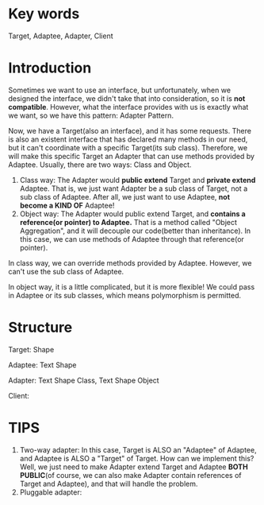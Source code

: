 # Key words

Target, Adaptee, Adapter, Client

# Introduction

Sometimes we want to use an interface, but unfortunately, when we designed the interface, we didn't take that into consideration, so it is **not compatible**. However, what the interface provides with us is exactly what we want, so we have this pattern: Adapter Pattern.

Now, we have a Target(also an interface), and it has some requests. There is also an existent interface that has declared many methods in our need, but it can't coordinate with a specific Target(its sub class). Therefore, we will make this specific Target an Adapter that can use methods provided by Adaptee. Usually, there are two ways: Class and Object.

1. Class way: The Adapter would **public extend** Target and **private extend** Adaptee. That is, we just want Adapter be a sub class of Target, not a sub class of Adaptee. After all, we just want to use Adaptee, **not become a KIND OF** Adaptee!
2. Object way: The Adapter would public extend Target, and **contains a reference(or pointer) to Adaptee.** That is a method called "Object Aggregation", and it will decouple our code(better than inheritance). In this case, we can use methods of Adaptee through that reference(or pointer).

In class way, we can override methods provided by Adaptee. However, we can't use the sub class of Adaptee.

In object way, it is a little complicated, but it is more flexible! We could pass in Adaptee or its sub classes, which means polymorphism is permitted.



# Structure

Target: Shape

Adaptee: Text Shape

Adapter: Text Shape Class, Text Shape Object

Client:



# TIPS

1. Two-way adapter: In this case, Target is ALSO an "Adaptee" of Adaptee, and Adaptee is ALSO a "Target" of Target. How can we implement this? Well, we just need to make Adapter extend Target and Adaptee **BOTH PUBLIC**(of course, we can also make Adapter contain references of Target and Adaptee), and that will handle the problem.
2. Pluggable adapter: